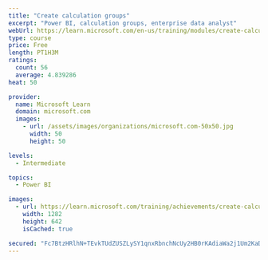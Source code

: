 ```yaml
---
title: "Create calculation groups"
excerpt: "Power BI, calculation groups, enterprise data analyst"
webUrl: https://learn.microsoft.com/en-us/training/modules/create-calculation-groups/
type: course
price: Free
length: PT1H3M
ratings:
  count: 56
  average: 4.839286
heat: 50

provider:
  name: Microsoft Learn
  domain: microsoft.com
  images:
    - url: /assets/images/organizations/microsoft.com-50x50.jpg
      width: 50
      height: 50

levels:
  - Intermediate

topics:
  - Power BI

images:
  - url: https://learn.microsoft.com/training/achievements/create-calculation-groups-social.png
    width: 1282
    height: 642
    isCached: true

secured: "Fc7BtzHRlhN+TEvkTUdZUSZLySY1qnxRbnchNcUy2HB0rKAdiaWa2j1Um2KaDg7XNjj5wEdnB226ugtaKkFvqJbpKRCmOdaAIE2UQVt5MqgiDFY0+H5m9bXyB0vb0IxfS1ryRsZNIb/mfsxoQdXlVGove9vUEKFLNqtgAfFACx14mPhoaJDI2HJsbBajUXwLRp2YHnkzLNmhPR+OGBLiwcz9nphRoGg2xdg9znll+PytDnEfOXyay5Ic1n1U51x+QFqGunGk/PEbwzRygIaMLgwR/eOD9XNjcDrno/LX426NOAfxh8bX7rkeoJFdk7UTOwZX+HQ+/LFuNcQSM0oTRANreie5wfLd58holm1tTqvx0sBWh0gjD8Ah6b7NxPpF/JA3EYrUSuVM8Oum8r33barG9//C2EZn4Qi1ESAv/J8=;jy8fuzXYT4CHj4lxYySNcw=="
---
```


